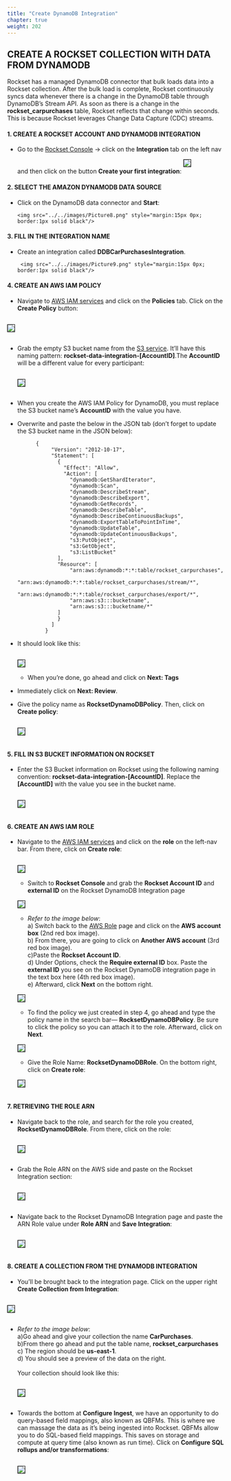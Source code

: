```yaml
---
title: "Create DynamoDB Integration"
chapter: true
weight: 202
---
```


## CREATE A ROCKSET COLLECTION WITH DATA FROM DYNAMODB

Rockset has a managed DynamoDB connector that bulk loads data into a Rockset collection. After the bulk load is complete,  Rockset continuously syncs data whenever there is a change in the DynamoDB table through DynamoDB’s Stream API.  As soon as there is a change in the **rockset_carpurchases** table, Rockset reflects that change within seconds. This is because Rockset leverages Change Data Capture (CDC) streams. 

<h4> 1. CREATE A ROCKSET ACCOUNT AND DYNAMODB INTEGRATION </h4>

- Go to the [Rockset Console](https://console.rockset.com/) →  click on the **Integration** tab on the left nav and then click on the button **Create your first integration**:
         <img src="../../images/Picture7.png" style="margin:15px 0px; border:1px solid black"/>
         
<h4> 2. SELECT THE AMAZON DYNAMODB DATA SOURCE </h4>

- Click on the DynamoDB data connector and **Start**:
     
      <img src="../../images/Picture8.png" style="margin:15px 0px; border:1px solid black"/>
      
<h4> 3. FILL IN THE INTEGRATION NAME </h4>
      
- Create an integration called **DDBCarPurchasesIntegration**. 
      
       <img src="../../images/Picture9.png" style="margin:15px 0px; border:1px solid black"/>
       
<h4> 4. CREATE AN AWS IAM POLICY</h4>

-  Navigate to [AWS IAM services](https://us-east-1.console.aws.amazon.com/iamv2/home#/home) and click on the **Policies** tab. Click on the **Create Policy** button:


<img src="../../images/Picture10.png" style="margin:15px 0px; border:1px solid black"/>
        
- Grab the empty S3 bucket name from the [S3 service](https://s3.console.aws.amazon.com/s3/home?region=us-east-1). It’ll have this naming pattern: <b>rockset-data-integration-[AccountID]</b>.The **AccountID** will be a different value for every participant:    

  <img src="../../images/Picture11.png" style="margin:15px 0px; border:1px solid black"/>
     
- When you create the AWS IAM Policy for DynamoDB, you must replace the S3 bucket name’s **AccountID** with the value you have.

- Overwrite and paste the below in the JSON tab (don’t forget to update the S3 bucket name in the JSON below):

            {
                 "Version": "2012-10-17",
                 "Statement": [
                   {
                     "Effect": "Allow",
                     "Action": [
                       "dynamodb:GetShardIterator",
                       "dynamodb:Scan",
                       "dynamodb:DescribeStream",
                       "dynamodb:DescribeExport",
                       "dynamodb:GetRecords",
                       "dynamodb:DescribeTable",
                       "dynamodb:DescribeContinuousBackups",
                       "dynamodb:ExportTableToPointInTime",
                       "dynamodb:UpdateTable",
                       "dynamodb:UpdateContinuousBackups",
                       "s3:PutObject",
                       "s3:GetObject",
                       "s3:ListBucket"
                   ],
                   "Resource": [
                       "arn:aws:dynamodb:*:*:table/rockset_carpurchases",
                       "arn:aws:dynamodb:*:*:table/rockset_carpurchases/stream/*",
                       "arn:aws:dynamodb:*:*:table/rockset_carpurchases/export/*",
                       "arn:aws:s3:::bucketname",
                       "arn:aws:s3:::bucketname/*"
                   ]
                   }
                 ]
               }


- It should look like this:

   <img src="../../images/Picture12.png" style="margin:15px 0px; border:1px solid black"/>
    
  - When you’re done, go ahead and click on **Next: Tags** 
 
 - Immediately click on **Next: Review**.  
  
 - Give the policy name as **RocksetDynamoDBPolicy**. Then, click on **Create policy**:
   
   <img src="../../images/Picture13.png" style="margin:15px 0px; border:1px solid black"/>
   
   
<h4> 5. FILL IN S3 BUCKET INFORMATION ON ROCKSET</h4>

- Enter the S3 Bucket information on Rockset using the following naming convention: **rockset-data-integration-[AccountID]**. Replace the **[AccountID]** with the value you see in the bucket name. 

      
   <img src="../../images/Picture14.png" style="margin:15px 0px; border:1px solid black"/>
   
<h4> 6. CREATE AN AWS IAM ROLE</h4>
 
 - Navigate to the <a href="https://us-east-1.console.aws.amazon.com/iamv2/home#/roles">AWS IAM services</a> and click on the **role** on the left-nav bar. From there, click on **Create role**: 
   
   <img src="../../images/Picture15.png" style="margin:15px 0px; border:1px solid black"/>
   
   - Switch to <b>Rockset Console</b> and grab the **Rockset Account ID** and **external ID** on the Rockset DynamoDB Integration page
   
   <img src="../../images/Picture16.png" style="margin:15px 0px; border:1px solid black"/>
      
   - _Refer to the image below_: 
    <br> a) Switch back to the [AWS Role](https://us-east-1.console.aws.amazon.com/iamv2/home#/roles) page and click on the **AWS account box** (2nd red box image). 
    <br> b) From there, you are going to click on **Another AWS account** (3rd red box image).
    <br> c)Paste the **Rockset Account ID**. 
    <br> d) Under Options, check the **Require external ID** box. Paste the **external ID** you see on the Rockset DynamoDB integration page in the text box here (4th red box image). 
    <br> e) Afterward, click **Next** on the bottom right.
    
   <img src="../../images/Picture17.png" style="margin:15px 0px; border:1px solid black"/>
    
    
   - To find the policy we just created in step 4, go ahead and type the policy name in the search bar— **RocksetDynamoDBPolicy**. Be sure to click the policy so you can attach it to the role. Afterward, click on **Next**.  
     
   <img src="../../images/Picture18.png" style="margin:15px 0px; border:1px solid black"/>
      
   -  Give the Role Name: **RocksetDynamoDBRole**. On the bottom right, click on **Create role**:   
   
   <img src="../../images/Picture19.png" style="margin:15px 0px; border:1px solid black"/>
    
    
<h4> 7. RETRIEVING THE ROLE ARN </h4>
 
- Navigate back to the role, and search for the role you created, **RocksetDynamoDBRole**. From there, click on the role:
     
   <img src="../../images/Picture20.png" style="margin:15px 0px; border:1px solid black"/>
      
- Grab the Role ARN on the AWS side and paste on the Rockset Integration section:
    
   <img src="../../images/Picture21.png" style="margin:15px 0px; border:1px solid black"/>
     
- Navigate back to the Rockset DynamoDB Integration page and paste the ARN Role value under **Role ARN** and **Save Integration**:
    
   <img src="../../images/Picture22.png" style="margin:15px 0px; border:1px solid black"/>
       
 <h4> 8. CREATE A COLLECTION FROM THE DYNAMODB INTEGRATION</h4>
       
- You’ll be brought back to the integration page. Click on the upper right **Create Collection from Integration**:   
       
<img src="../../images/Picture23.png" style="margin:15px 0px; border:1px solid black"/>
        
- _Refer to the image below_: 
     <br> a)Go ahead and give your collection the name **CarPurchases**. 
     <br> b)From there go ahead and put the table name, **rockset_carpurchases** 
     <br> c) The region should be **us-east-1**. 
     <br> d) You should see a preview of the data on the right. 
     <br><br>Your collection should look like this:
     
    <img src="../../images/Picture24.png" style="margin:15px 0px; border:1px solid black"/>
      
- Towards the bottom at **Configure Ingest**, we have an opportunity to do query-based field mappings, also known as QBFMs. This is where we can massage the data as it’s being ingested into Rockset. QBFMs allow you to do SQL-based field mappings. This saves on storage and compute at query time (also known as run time). Click on **Configure SQL rollups and/or transformations**:   
   
    <img src="../../images/Picture25.png" style="margin:15px 0px; border:1px solid black"/>
